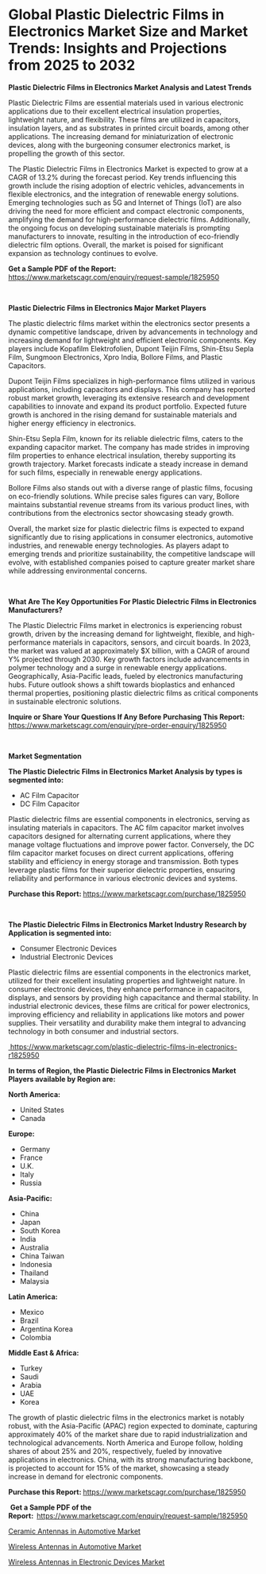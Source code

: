 <p><h1>Global Plastic Dielectric Films in Electronics Market Size and Market Trends: Insights and Projections from 2025 to 2032</h1></p><p><strong>Plastic Dielectric Films in Electronics Market Analysis and Latest Trends</strong></p>
<p><p>Plastic Dielectric Films are essential materials used in various electronic applications due to their excellent electrical insulation properties, lightweight nature, and flexibility. These films are utilized in capacitors, insulation layers, and as substrates in printed circuit boards, among other applications. The increasing demand for miniaturization of electronic devices, along with the burgeoning consumer electronics market, is propelling the growth of this sector.</p><p>The Plastic Dielectric Films in Electronics Market is expected to grow at a CAGR of 13.2% during the forecast period. Key trends influencing this growth include the rising adoption of electric vehicles, advancements in flexible electronics, and the integration of renewable energy solutions. Emerging technologies such as 5G and Internet of Things (IoT) are also driving the need for more efficient and compact electronic components, amplifying the demand for high-performance dielectric films. Additionally, the ongoing focus on developing sustainable materials is prompting manufacturers to innovate, resulting in the introduction of eco-friendly dielectric film options. Overall, the market is poised for significant expansion as technology continues to evolve.</p></p>
<p><strong>Get a Sample PDF of the Report:&nbsp;</strong> <a href="https://www.marketscagr.com/enquiry/request-sample/1825950?utm_campaign=2114&utm_medium=2&utm_source=Github&utm_content=ia&utm_term=06042025&utm_id=plastic-dielectric-films-in-electronics">https://www.marketscagr.com/enquiry/request-sample/1825950</a></p>
<p>&nbsp;</p>
<p><strong>Plastic Dielectric Films in Electronics Major Market Players</strong></p>
<p><p>The plastic dielectric films market within the electronics sector presents a dynamic competitive landscape, driven by advancements in technology and increasing demand for lightweight and efficient electronic components. Key players include Kopafilm Elektrofolien, Dupont Teijin Films, Shin-Etsu Sepla Film, Sungmoon Electronics, Xpro India, Bollore Films, and Plastic Capacitors.</p><p>Dupont Teijin Films specializes in high-performance films utilized in various applications, including capacitors and displays. This company has reported robust market growth, leveraging its extensive research and development capabilities to innovate and expand its product portfolio. Expected future growth is anchored in the rising demand for sustainable materials and higher energy efficiency in electronics.</p><p>Shin-Etsu Sepla Film, known for its reliable dielectric films, caters to the expanding capacitor market. The company has made strides in improving film properties to enhance electrical insulation, thereby supporting its growth trajectory. Market forecasts indicate a steady increase in demand for such films, especially in renewable energy applications.</p><p>Bollore Films also stands out with a diverse range of plastic films, focusing on eco-friendly solutions. While precise sales figures can vary, Bollore maintains substantial revenue streams from its various product lines, with contributions from the electronics sector showcasing steady growth.</p><p>Overall, the market size for plastic dielectric films is expected to expand significantly due to rising applications in consumer electronics, automotive industries, and renewable energy technologies. As players adapt to emerging trends and prioritize sustainability, the competitive landscape will evolve, with established companies poised to capture greater market share while addressing environmental concerns.</p></p>
<p>&nbsp;</p>
<p><strong>What Are The Key Opportunities For Plastic Dielectric Films in Electronics Manufacturers?</strong></p>
<p><p>The Plastic Dielectric Films market in electronics is experiencing robust growth, driven by the increasing demand for lightweight, flexible, and high-performance materials in capacitors, sensors, and circuit boards. In 2023, the market was valued at approximately $X billion, with a CAGR of around Y% projected through 2030. Key growth factors include advancements in polymer technology and a surge in renewable energy applications. Geographically, Asia-Pacific leads, fueled by electronics manufacturing hubs. Future outlook shows a shift towards bioplastics and enhanced thermal properties, positioning plastic dielectric films as critical components in sustainable electronic solutions.</p></p>
<p><strong>Inquire or Share Your Questions If Any Before Purchasing This Report:</strong> <a href="https://www.marketscagr.com/enquiry/pre-order-enquiry/1825950?utm_campaign=2114&utm_medium=2&utm_source=Github&utm_content=ia&utm_term=06042025&utm_id=plastic-dielectric-films-in-electronics">https://www.marketscagr.com/enquiry/pre-order-enquiry/1825950</a></p>
<p>&nbsp;</p>
<p><strong>Market Segmentation</strong></p>
<p><strong>The Plastic Dielectric Films in Electronics Market Analysis by types is segmented into:</strong></p>
<p><ul><li>AC Film Capacitor</li><li>DC Film Capacitor</li></ul></p>
<p><p>Plastic dielectric films are essential components in electronics, serving as insulating materials in capacitors. The AC film capacitor market involves capacitors designed for alternating current applications, where they manage voltage fluctuations and improve power factor. Conversely, the DC film capacitor market focuses on direct current applications, offering stability and efficiency in energy storage and transmission. Both types leverage plastic films for their superior dielectric properties, ensuring reliability and performance in various electronic devices and systems.</p></p>
<p><strong>Purchase this Report:&nbsp;</strong><a href="https://www.marketscagr.com/purchase/1825950?utm_campaign=2114&utm_medium=2&utm_source=Github&utm_content=ia&utm_term=06042025&utm_id=plastic-dielectric-films-in-electronics">https://www.marketscagr.com/purchase/1825950</a></p>
<p>&nbsp;</p>
<p><strong>The Plastic Dielectric Films in Electronics Market Industry Research by Application is segmented into:</strong></p>
<p><ul><li>Consumer Electronic Devices</li><li>Industrial Electronic Devices</li></ul></p>
<p><p>Plastic dielectric films are essential components in the electronics market, utilized for their excellent insulating properties and lightweight nature. In consumer electronic devices, they enhance performance in capacitors, displays, and sensors by providing high capacitance and thermal stability. In industrial electronic devices, these films are critical for power electronics, improving efficiency and reliability in applications like motors and power supplies. Their versatility and durability make them integral to advancing technology in both consumer and industrial sectors.</p></p>
<p><a href="https://www.marketscagr.com/plastic-dielectric-films-in-electronics-r1825950?utm_campaign=2114&utm_medium=2&utm_source=Github&utm_content=ia&utm_term=06042025&utm_id=plastic-dielectric-films-in-electronics">&nbsp;https://www.marketscagr.com/plastic-dielectric-films-in-electronics-r1825950</a></p>
<p><strong>In terms of Region, the Plastic Dielectric Films in Electronics Market Players available by Region are:</strong></p>
<p>
    <p> <strong> North America: </strong>
        <ul>
            <li>United States</li>
            <li>Canada</li>
        </ul>
        </p> 
    <p> <strong> Europe: </strong>
        <ul>
            <li>Germany</li>
            <li>France</li>
            <li>U.K.</li>
            <li>Italy</li>
            <li>Russia</li>
        </ul>
        </p> 
    <p> <strong> Asia-Pacific: </strong>
        <ul>
            <li>China</li>
            <li>Japan</li>
            <li>South Korea</li>
            <li>India</li>
            <li>Australia</li>
            <li>China Taiwan</li>
            <li>Indonesia</li>
            <li>Thailand</li>
            <li>Malaysia</li>
        </ul>
        </p> 
    <p> <strong> Latin America: </strong>
        <ul>
            <li>Mexico</li>
            <li>Brazil</li>
            <li>Argentina Korea</li>
            <li>Colombia</li>
        </ul>
        </p> 
    <p> <strong> Middle East & Africa: </strong>
        <ul>
            <li>Turkey</li>
            <li>Saudi</li>
            <li>Arabia</li>
            <li>UAE</li>
            <li>Korea</li>
        </ul>
    </p>
    </p>
<p><p>The growth of plastic dielectric films in the electronics market is notably robust, with the Asia-Pacific (APAC) region expected to dominate, capturing approximately 40% of the market share due to rapid industrialization and technological advancements. North America and Europe follow, holding shares of about 25% and 20%, respectively, fueled by innovative applications in electronics. China, with its strong manufacturing backbone, is projected to account for 15% of the market, showcasing a steady increase in demand for electronic components.</p></p>
<p><strong>Purchase this Report: </strong><a href="https://www.marketscagr.com/purchase/1825950?utm_campaign=2114&utm_medium=2&utm_source=Github&utm_content=ia&utm_term=06042025&utm_id=plastic-dielectric-films-in-electronics">https://www.marketscagr.com/purchase/1825950</a></p>
<p>&nbsp;<strong>Get a Sample PDF of the Report:&nbsp;&nbsp;</strong><a href="https://www.marketscagr.com/enquiry/request-sample/1825950?utm_campaign=2114&utm_medium=2&utm_source=Github&utm_content=ia&utm_term=06042025&utm_id=plastic-dielectric-films-in-electronics">https://www.marketscagr.com/enquiry/request-sample/1825950</a></p>
<p><strong></strong></p>
<p><p><a href="https://github.com/sionepeppess/Market-Research-Report-List-1/blob/main/ceramic-antennas-in-automotive-market.md?utm_campaign=2114&utm_medium=2&utm_source=Github&utm_content=ia&utm_term=06042025&utm_id=plastic-dielectric-films-in-electronics">Ceramic Antennas in Automotive Market</a></p><p><a href="https://github.com/tamvrosiya/Market-Research-Report-List-6/blob/main/wireless-antennas-in-automotive-market.md?utm_campaign=2114&utm_medium=2&utm_source=Github&utm_content=ia&utm_term=06042025&utm_id=plastic-dielectric-films-in-electronics">Wireless Antennas in Automotive Market</a></p><p><a href="https://github.com/pizolina/Market-Research-Report-List-7/blob/main/wireless-antennas-in-electronic-devices-market.md?utm_campaign=2114&utm_medium=2&utm_source=Github&utm_content=ia&utm_term=06042025&utm_id=plastic-dielectric-films-in-electronics">Wireless Antennas in Electronic Devices Market</a></p></p>